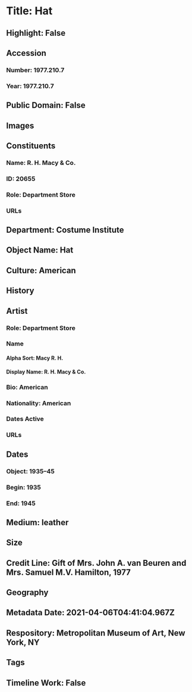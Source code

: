 # Title: Hat
## Highlight: False
## Accession
### Number: 1977.210.7
### Year: 1977.210.7
## Public Domain: False
## Images
## Constituents
### Name: R. H. Macy &amp; Co.
### ID: 20655
### Role: Department Store
### URLs
## Department: Costume Institute
## Object Name: Hat
## Culture: American
## History
## Artist
### Role: Department Store
### Name
#### Alpha Sort: Macy R. H.
#### Display Name: R. H. Macy & Co.
### Bio: American
### Nationality: American
### Dates Active
### URLs
## Dates
### Object: 1935–45
### Begin: 1935
### End: 1945
## Medium: leather
## Size
## Credit Line: Gift of Mrs. John A. van Beuren and Mrs. Samuel M.V. Hamilton, 1977
## Geography
## Metadata Date: 2021-04-06T04:41:04.967Z
## Respository: Metropolitan Museum of Art, New York, NY
## Tags
## Timeline Work: False